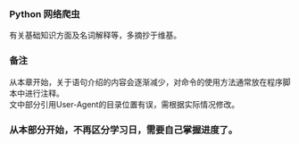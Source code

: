 ### Python 网络爬虫
有关基础知识方面及名词解释等，多摘抄于维基。

### 备注
从本章开始，关于语句介绍的内容会逐渐减少，对命令的使用方法通常放在程序脚本中进行注释。  
文中部分引用User-Agent的目录位置有误，需根据实际情况修改。

### 从本部分开始，不再区分学习日，需要自己掌握进度了。
